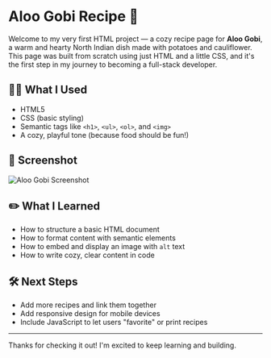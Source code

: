 # Aloo Gobi Recipe 🍛

Welcome to my very first HTML project — a cozy recipe page for **Aloo Gobi**, a warm and hearty North Indian dish made with potatoes and cauliflower. This page was built from scratch using just HTML and a little CSS, and it's the first step in my journey to becoming a full-stack developer.

## 👩‍🍳 What I Used

- HTML5
- CSS (basic styling)
- Semantic tags like `<h1>`, `<ul>`, `<ol>`, and `<img>`
- A cozy, playful tone (because food should be fun!)

## 📸 Screenshot

![Aloo Gobi Screenshot](https://static01.nyt.com/images/2023/12/21/multimedia/ND-Aloo-Gobi-gkwc/ND-Aloo-Gobi-gkwc-mediumSquareAt3X.jpg)

## ✏️ What I Learned

- How to structure a basic HTML document
- How to format content with semantic elements
- How to embed and display an image with `alt` text
- How to write cozy, clear content in code

## 🛠️ Next Steps

- Add more recipes and link them together
- Add responsive design for mobile devices
- Include JavaScript to let users "favorite" or print recipes

---

Thanks for checking it out! I'm excited to keep learning and building.
